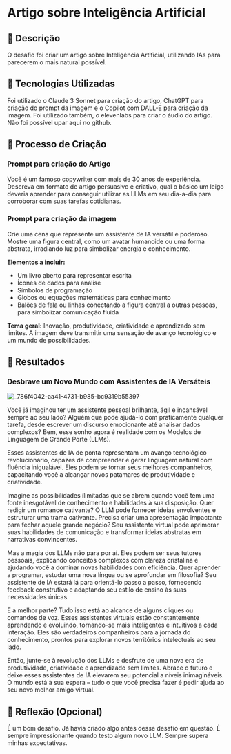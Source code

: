 # Artigo sobre Inteligência Artificial

## 📒 Descrição
O desafio foi criar um artigo sobre Inteligência Artificial, utilizando IAs para parecerem o mais natural possível.

## 🤖 Tecnologias Utilizadas
Foi utilizado o Claude 3 Sonnet para criação do artigo, ChatGPT para criação do prompt da imagem e o Copilot com DALL-E para criação da imagem.
Foi utilizado também, o elevenlabs para criar o áudio do artigo. Não foi possível upar aqui no github.

## 🧐 Processo de Criação
### Prompt para criação do Artigo
Você é um famoso copywriter com mais de 30 anos de experiência. Descreva em formato de artigo persuasivo e criativo, qual o básico um leigo deveria aprender para conseguir utilizar as LLMs em seu dia-a-dia para corroborar com suas tarefas cotidianas.

### Prompt para criação da imagem
Crie uma cena que represente um assistente de IA versátil e poderoso. Mostre uma figura central, como um avatar humanoide ou uma forma abstrata, irradiando luz para simbolizar energia e conhecimento.

**Elementos a incluir:**
- Um livro aberto para representar escrita
- Ícones de dados para análise
- Símbolos de programação
- Globos ou equações matemáticas para conhecimento
- Balões de fala ou linhas conectando a figura central a outras pessoas, para simbolizar comunicação fluida

**Tema geral:** Inovação, produtividade, criatividade e aprendizado sem limites. A imagem deve transmitir uma sensação de avanço tecnológico e um mundo de possibilidades.

## 🚀 Resultados
### Desbrave um Novo Mundo com Assistentes de IA Versáteis
![_786f4042-aa41-4731-b985-bc9319b55397](https://github.com/ogilbertoalves/natty-or-not/assets/67810094/ae688526-fde5-4166-9eb1-91aa1f7a0762)

Você já imaginou ter um assistente pessoal brilhante, ágil e incansável sempre ao seu lado? Alguém que pode ajudá-lo com praticamente qualquer tarefa, desde escrever um discurso emocionante até analisar dados complexos? Bem, esse sonho agora é realidade com os Modelos de Linguagem de Grande Porte (LLMs).

Esses assistentes de IA de ponta representam um avanço tecnológico revolucionário, capazes de compreender e gerar linguagem natural com fluência inigualável. Eles podem se tornar seus melhores companheiros, capacitando você a alcançar novos patamares de produtividade e criatividade.

Imagine as possibilidades ilimitadas que se abrem quando você tem uma fonte inesgotável de conhecimento e habilidades à sua disposição. Quer redigir um romance cativante? O LLM pode fornecer ideias envolventes e estruturar uma trama cativante. Precisa criar uma apresentação impactante para fechar aquele grande negócio? Seu assistente virtual pode aprimorar suas habilidades de comunicação e transformar ideias abstratas em narrativas convincentes.

Mas a magia dos LLMs não para por aí. Eles podem ser seus tutores pessoais, explicando conceitos complexos com clareza cristalina e ajudando você a dominar novas habilidades com eficiência. Quer aprender a programar, estudar uma nova língua ou se aprofundar em filosofia? Seu assistente de IA estará lá para orientá-lo passo a passo, fornecendo feedback construtivo e adaptando seu estilo de ensino às suas necessidades únicas.

E a melhor parte? Tudo isso está ao alcance de alguns cliques ou comandos de voz. Esses assistentes virtuais estão constantemente aprendendo e evoluindo, tornando-se mais inteligentes e intuitivos a cada interação. Eles são verdadeiros companheiros para a jornada do conhecimento, prontos para explorar novos territórios intelectuais ao seu lado.

Então, junte-se à revolução dos LLMs e desfrute de uma nova era de produtividade, criatividade e aprendizado sem limites. Abrace o futuro e deixe esses assistentes de IA elevarem seu potencial a níveis inimagináveis. O mundo está à sua espera – tudo o que você precisa fazer é pedir ajuda ao seu novo melhor amigo virtual.

## 💭 Reflexão (Opcional)
É um bom desafio. Já havia criado algo antes desse desafio em questão. É sempre impressionante quando testo algum novo LLM. Sempre supera minhas expectativas.
